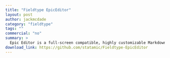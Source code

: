 ```yaml
---
title: "Fieldtype EpicEditor"
layout: post
author: jackmcdade
category: "fieldtype"
tags: ""
commercial: "no"
summary: >
  Epic Editor is a full-screen compatible, highly customizable Markdown Editor, implemented as a Statamic Fieldtype.
download_link: https://github.com/statamic/Fieldtype-EpicEditor
---
```

